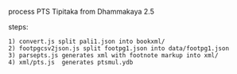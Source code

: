 process PTS Tipitaka from Dhammakaya 2.5

steps:

    1) convert.js split pali1.json into bookxml/
    2) footpgcsv2json.js split footpg1.json into data/footpg1.json
    3) parsepts.js generates xml with footnote markup into xml/
    4) xml/pts.js  generates ptsmul.ydb